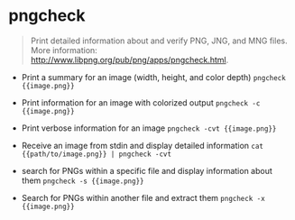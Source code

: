 # pngcheck
> Print detailed information about and verify PNG, JNG, and MNG files.
> More information: <http://www.libpng.org/pub/png/apps/pngcheck.html>.

- Print a summary for an image (width, height, and color depth)
`pngcheck {{image.png}}`

- Print information for an image with colorized output
`pngcheck -c {{image.png}}`

- Print verbose information for an image
`pngcheck -cvt {{image.png}}`

- Receive an image from stdin and display detailed information
`cat {{path/to/image.png}} | pngcheck -cvt`

- search for PNGs within a specific file and display information about them
`pngcheck -s {{image.png}}`

- Search for PNGs within another file and extract them
`pngcheck -x {{image.png}}`
